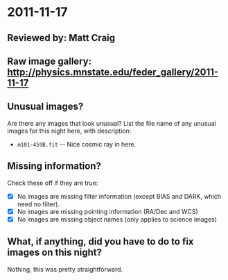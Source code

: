 # 2011-11-17

## Reviewed by:   Matt Craig 

## Raw image gallery: http://physics.mnstate.edu/feder_gallery/2011-11-17

## Unusual images?

Are there any images that look unusual? List the file name of any unusual images for this night here, with description:

+ `m101-459B.fit` -- Nice cosmic ray in here.

## Missing information?

Check these off if they are true:

- [x] No images are missing filter information (except BIAS and DARK, which need no filter).
- [x] No images are missing pointing information (RA/Dec and WCS)
- [x] No images are missing object names (only applies to science images)

## What, if anything, did you have to do to fix images on this night?

Nothing, this was pretty straightforward.
